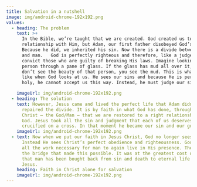 ```yaml
---
title: Salvation in a nutshell
image: img/android-chrome-192x192.png
values:
  - heading: The problem
    text: >+
      In the Bible, we’re taught that we are created. God created us to have a
      relationship with Him, but Adam, our first father disobeyed God’s law.
      Because he did, we inherited his sin. Now there is a divide between God
      and man.   God is perfectly righteous and therefore, like a judge, he must
      convict those who are guilty of breaking His laws. Imagine looking at a
      person through a pane of glass. If the glass has mud all over it, you
      don’t see the beauty of that person, you see the mud. This is what it’s
      like when God looks at us. He sees our sins and because He is perfectly
      holy, he cannot accept us this way. Instead, he must judge our sins.

    imageUrl: img/android-chrome-192x192.png
  - heading: The solution
    text: However, Jesus came and lived the perfect life that Adam didn’t. He
      repaired the divide. It is by faith in what God has done, through Jesus
      Christ – the God/Man – that we are restored to a right relationship with
      God. Jesus took all the sin and judgment that each of us deserves and was
      crucified on a cross. In that moment he became our sin and our guilt.
    imageUrl: img/android-chrome-192x192.png
  - text: Now when we put our faith in Jesus Christ, God no longer sees our sin.
      Instead He sees Christ’s perfect obedience and righteousness. God has done
      all the work necessary for man to again live in His presence. The cross is
      the bridge that made this possible. It was at the greatest cost of all
      that man has been bought back from sin and death to eternal life through
      Jesus.
    heading: Faith in Christ alone for salvation
    imageUrl: img/android-chrome-192x192.png
---
```

